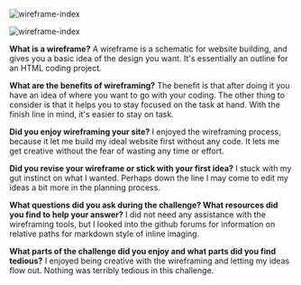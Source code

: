 ![wireframe-index](/week2/ChrisMIX.github.io/images/wireframe-index.png)

![wireframe-index](/week2/ChrisMIX.github.io/images/wireframe-blog-index.png)

**What is a wireframe?**
A wireframe is a schematic for website building, and gives you a basic idea of the design you want. It's essentially an outline for an HTML coding project.

**What are the benefits of wireframing?**
The benefit is that after doing it you have an idea of where you want to go with your coding. The other thing to consider is that it helps you to stay focused on the task at hand. With the finish line in mind, it's easier to stay on task.

**Did you enjoy wireframing your site?**
I enjoyed the wireframing process, because it let me build my ideal website first without any code. It lets me get creative without the fear of wasting any time or effort.

**Did you revise your wireframe or stick with your first idea?**
I stuck with my gut instinct on what I wanted. Perhaps down the line I may come to edit my ideas a bit more in the planning process.

**What questions did you ask during the challenge? What resources did you find to help your answer?**
I did not need any assistance with the wireframing tools, but I looked into the github forums for information on relative paths for markdown style of inline imaging.

**What parts of the challenge did you enjoy and what parts did you find tedious?**
I enjoyed being creative with the wireframing and letting my ideas flow out. Nothing was terribly tedious in this challenge.